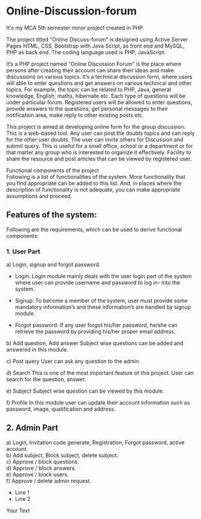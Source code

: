# Online-Discussion-forum
It's my MCA 5th semester minor project created in PHP.<br />

The project titled “Online Discuss-forum” is designed using Active Server Pages HTML, CSS, Bootstrap with Java Script, as front end and MySQL, PHP as back end. The coding language used is PHP, JavaScript.<br />

It’s a PHP project named “Online Discussion Forum” is the place where persons after creating their account can share their ideas and make discussions on various topics. It’s a technical discussion form, where users will able to enter questions and get answers on various technical and other topics. For example, the topic can be related to PHP, Java, general knowledge, English, maths, hibernate etc. Each type of questions will be under particular forum. Registered users will be allowed to enter questions, provide answers to the questions, get personal messages to their notification area, make reply to other existing posts etc.<br />

This project is aimed at developing online form for the group discussion. This is a web-based tool. Any user can post the doubts topics and can reply for the other user doubts. The user can invite others for Discussion and submit query. This is useful for a small office, school or a department or for that matter any group who is interested to organize it effectively. Facility to share the resource and post articles that can be viewed by registered user.<br />

Functional components of the project <br />
Following is a list of functionalities of the system. More functionality that you find appropriate can be added to this list. And, in places where the description of functionality is not adequate, you can make appropriate assumptions and proceed.<br />

## Features of the system:
Following are the requirements, which can be used to derive functional components: 

### 1. User Part
a) Login, signup and forgot password.

- Login: Login module mainly deals with the user login part of the system where user can provide username and password to log in- into the system.

- Signup: To become a member of the system, user must provide some mandatory information’s and these information’s are handled by signup module.

- Forgot password: If any user forgot his/her password, he/she can retrieve the
password by providing his/her proper email address.

b) Add question, Add answer
Subject wise questions can be added and answered in this module. 

c) Post query
User can ask any question to the admin.

d) Search
This is one of the most important feature of this project. User can search for the question, answer. 

e) Subject 
Subject wise question can be viewed by this module.

f) Profile
In this module user can update their account information such as password, image, qualification and address. 



## 2. Admin Part
a) Login, Invitation code generate, Registration, Forgot password, active account.<br />
b) Add subject, Block subject, delete subject.<br />
c) Approve / block questions.<br />
d) Approve / block answers.<br />
e) Approve / block users.<br />
f) Approve / delete admin request.<br />

<ul>
<li>Line 1</li>
<li>Line 2</li>
</ul>
<p style='text-align: justify;'> Your Text </p>
